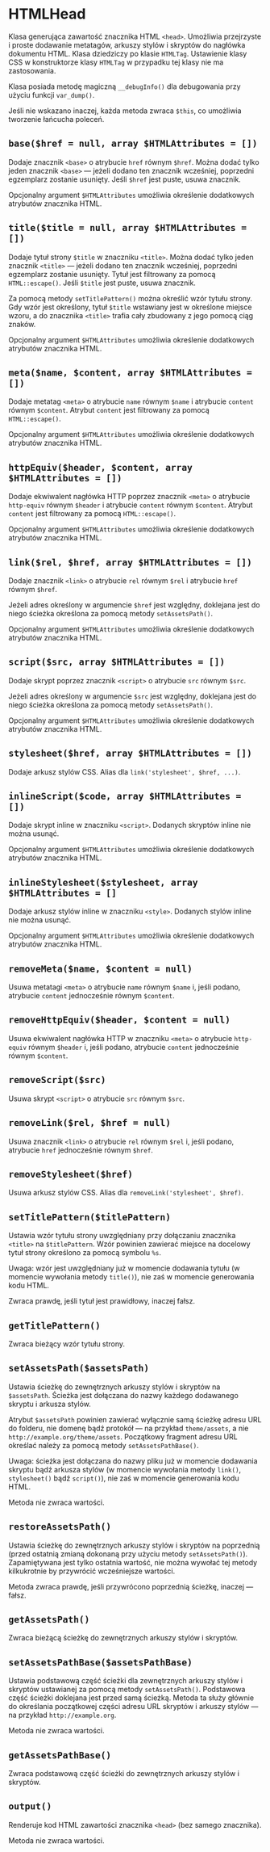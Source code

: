 HTMLHead
===

Klasa generująca zawartość znacznika HTML `<head>`. Umożliwia przejrzyste i proste dodawanie metatagów, arkuszy stylów i skryptów do nagłówka dokumentu HTML. Klasa dziedziczy po klasie `HTMLTag`. Ustawienie klasy CSS w konstruktorze klasy `HTMLTag` w przypadku tej klasy nie ma zastosowania.

Klasa posiada metodę magiczną `__debugInfo()` dla debugowania przy użyciu funkcji `var_dump()`.

Jeśli nie wskazano inaczej, każda metoda zwraca `$this`, co umożliwia tworzenie łańcucha poleceń.

## `base($href = null, array $HTMLAttributes = [])`

Dodaje znacznik `<base>` o atrybucie `href` równym `$href`. Można dodać tylko jeden znacznik `<base>` — jeżeli dodano ten znacznik wcześniej, poprzedni egzemplarz zostanie usunięty. Jeśli `$href` jest puste, usuwa znacznik.

Opcjonalny argument `$HTMLAttributes` umożliwia określenie dodatkowych atrybutów znacznika HTML.

## `title($title = null, array $HTMLAttributes = [])`

Dodaje tytuł strony `$title` w znaczniku `<title>`. Można dodać tylko jeden znacznik `<title>` — jeżeli dodano ten znacznik wcześniej, poprzedni egzemplarz zostanie usunięty. Tytuł jest filtrowany za pomocą `HTML::escape()`. Jeśli `$title` jest puste, usuwa znacznik.

Za pomocą metody `setTitlePattern()` można określić wzór tytułu strony. Gdy wzór jest określony, tytuł `$title` wstawiany jest w określone miejsce wzoru, a do znacznika `<title>` trafia cały zbudowany z jego pomocą ciąg znaków.

Opcjonalny argument `$HTMLAttributes` umożliwia określenie dodatkowych atrybutów znacznika HTML.

## `meta($name, $content, array $HTMLAttributes = [])`

Dodaje metatag `<meta>` o atrybucie `name` równym `$name` i atrybucie `content` równym `$content`. Atrybut `content` jest filtrowany za pomocą `HTML::escape()`.

Opcjonalny argument `$HTMLAttributes` umożliwia określenie dodatkowych atrybutów znacznika HTML.

## `httpEquiv($header, $content, array $HTMLAttributes = [])`

Dodaje ekwiwalent nagłówka HTTP poprzez znacznik `<meta>` o atrybucie `http-equiv` równym `$header` i atrybucie `content` równym `$content`. Atrybut `content` jest filtrowany za pomocą `HTML::escape()`.

Opcjonalny argument `$HTMLAttributes` umożliwia określenie dodatkowych atrybutów znacznika HTML.

## `link($rel, $href, array $HTMLAttributes = [])`

Dodaje znacznik `<link>` o atrybucie `rel` równym `$rel` i atrybucie `href` równym `$href`.

Jeżeli adres określony w argumencie `$href` jest względny, doklejana jest do niego ścieżka określona za pomocą metody `setAssetsPath()`.

Opcjonalny argument `$HTMLAttributes` umożliwia określenie dodatkowych atrybutów znacznika HTML.

## `script($src, array $HTMLAttributes = [])`

Dodaje skrypt poprzez znacznik `<script>` o atrybucie `src` równym `$src`.

Jeżeli adres określony w argumencie `$src` jest względny, doklejana jest do niego ścieżka określona za pomocą metody `setAssetsPath()`.

Opcjonalny argument `$HTMLAttributes` umożliwia określenie dodatkowych atrybutów znacznika HTML.

## `stylesheet($href, array $HTMLAttributes = [])`

Dodaje arkusz stylów CSS. Alias dla `link('stylesheet', $href, ...)`.

## `inlineScript($code, array $HTMLAttributes = [])`

Dodaje skrypt inline w znaczniku `<script>`. Dodanych skryptów inline nie można usunąć.

Opcjonalny argument `$HTMLAttributes` umożliwia określenie dodatkowych atrybutów znacznika HTML.

## `inlineStylesheet($stylesheet, array $HTMLAttributes = []`

Dodaje arkusz stylów inline w znaczniku `<style>`. Dodanych stylów inline nie można usunąć.

Opcjonalny argument `$HTMLAttributes` umożliwia określenie dodatkowych atrybutów znacznika HTML.

## `removeMeta($name, $content = null)`

Usuwa metatagi `<meta>` o atrybucie `name` równym `$name` i, jeśli podano, atrybucie `content` jednocześnie równym `$content`.

## `removeHttpEquiv($header, $content = null)`

Usuwa ekwiwalent nagłówka HTTP w znaczniku `<meta>` o atrybucie `http-equiv` równym `$header` i, jeśli podano, atrybucie `content` jednocześnie równym `$content`.

## `removeScript($src)`

Usuwa skrypt `<script>` o atrybucie `src` równym `$src`.

## `removeLink($rel, $href = null)`

Usuwa znacznik `<link>` o atrybucie `rel` równym `$rel` i, jeśli podano, atrybucie `href` jednocześnie równym `$href`.

## `removeStylesheet($href)`

Usuwa arkusz stylów CSS. Alias dla `removeLink('stylesheet', $href)`.

## `setTitlePattern($titlePattern)`

Ustawia wzór tytułu strony uwzględniany przy dołączaniu znacznika `<title>` na `$titlePattern`. Wzór powinien zawierać miejsce na docelowy tytuł strony określono za pomocą symbolu `%s`.

Uwaga: wzór jest uwzględniany już w momencie dodawania tytułu (w momencie wywołania metody `title()`), nie zaś w momencie generowania kodu HTML.

Zwraca prawdę, jeśli tytuł jest prawidłowy, inaczej fałsz.

## `getTitlePattern()`

Zwraca bieżący wzór tytułu strony.

## `setAssetsPath($assetsPath)`

Ustawia ścieżkę do zewnętrznych arkuszy stylów i skryptów na `$assetsPath`. Ścieżka jest dołączana do nazwy każdego dodawanego skryptu i arkusza stylów.

Atrybut `$assetsPath` powinien zawierać wyłącznie samą ścieżkę adresu URL do folderu, nie domenę bądź protokół — na przykład `theme/assets`, a nie `http://example.org/theme/assets`. Początkowy fragment adresu URL określać należy za pomocą metody `setAssetsPathBase()`.

Uwaga: ścieżka jest dołączana do nazwy pliku już w momencie dodawania skryptu bądź arkusza stylów (w momencie wywołania metody `link()`, `stylesheet()` bądź `script()`), nie zaś w momencie generowania kodu HTML.

Metoda nie zwraca wartości.

## `restoreAssetsPath()`

Ustawia ścieżkę do zewnętrznych arkuszy stylów i skryptów na poprzednią (przed ostatnią zmianą dokonaną przy użyciu metody `setAssetsPath()`). Zapamiętywana jest tylko ostatnia wartość, nie można wywołać tej metody kilkukrotnie by przywrócić wcześniejsze wartości.

Metoda zwraca prawdę, jeśli przywrócono poprzednią ścieżkę, inaczej — fałsz.

## `getAssetsPath()`

Zwraca bieżącą ścieżkę do zewnętrznych arkuszy stylów i skryptów.

## `setAssetsPathBase($assetsPathBase)`

Ustawia podstawową część ścieżki dla zewnętrznych arkuszy stylów i skryptów ustawianej za pomocą metody `setAssetsPath()`. Podstawowa część ścieżki doklejana jest przed samą ścieżką. Metoda ta służy głównie do określania początkowej części adresu URL skryptów i arkuszy stylów — na przykład `http://example.org`.

Metoda nie zwraca wartości.

## `getAssetsPathBase()`

Zwraca podstawową część ścieżki do zewnętrznych arkuszy stylów i skryptów.

## `output()`

Renderuje kod HTML zawartości znacznika `<head>` (bez samego znacznika).

Metoda nie zwraca wartości.